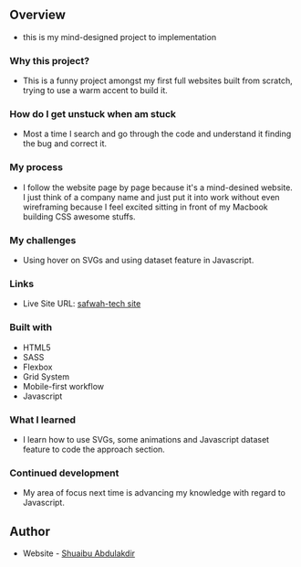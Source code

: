 ## Overview

- this is my mind-designed project to implementation

### Why this project?

- This is a funny project amongst my first full websites built from scratch, trying to use a warm accent to build it.

### How do I get unstuck when am stuck

- Most a time I search and go through the code and understand it finding the bug and correct it.

### My process

- I follow the website page by page because it's a mind-desined website. I just think of a company name and just put it into work without even wireframing because I feel excited sitting in front of my Macbook building CSS awesome stuffs.

### My challenges

- Using hover on SVGs and using dataset feature in Javascript.

### Links

- Live Site URL: [safwah-tech site](https://www.newshomepagementor.com)

### Built with

- HTML5
- SASS
- Flexbox
- Grid System
- Mobile-first workflow
- Javascript

### What I learned

- I learn how to use SVGs, some animations and Javascript dataset feature to code the approach section.

### Continued development

- My area of focus next time is advancing my knowledge with regard to Javascript.

## Author

- Website - [Shuaibu Abdulakdir](https://www.shuaibuabdulkadir.com)
